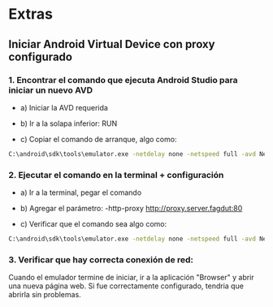 # Extras

## Iniciar Android Virtual Device con proxy configurado

### 1. Encontrar el comando que ejecuta Android Studio para iniciar un nuevo AVD

* a) Iniciar la AVD requerida 

* b) Ir a la solapa inferior: RUN

* c) Copiar el comando de arranque, algo como:

```sh
C:\android\sdk\tools\emulator.exe -netdelay none -netspeed full -avd Nexus_One_API_19 
```

### 2. Ejecutar el comando en la terminal + configuración

* a) Ir a la terminal, pegar el comando

* b) Agregar el parámetro: -http-proxy http://proxy.server.fagdut:80

* c) Verificar que el comando sea algo como:


```sh
C:\android\sdk\tools\emulator.exe -netdelay none -netspeed full -avd Nexus_One_API_19 -http-proxy http://proxy.server.fagdut:80
```

### 3. Verificar que hay correcta conexión de red:

Cuando el emulador termine de iniciar, ir a la aplicación "Browser" y abrir una nueva página web. Si fue correctamente configurado, tendria que abrirla sin problemas.
